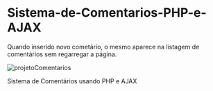 # Sistema-de-Comentarios-PHP-e-AJAX
Quando inserido novo cometário, o mesmo aparece na listagem de comentários sem regarregar a página.

![projetoComentarios](https://user-images.githubusercontent.com/83467630/120953597-a9b61f80-c723-11eb-8b1e-a644c7d4952b.gif)


Sistema de Comentários usando PHP e AJAX

